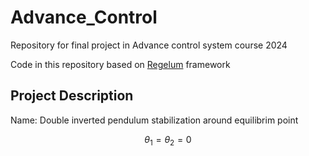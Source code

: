 # Advance_Control
Repository for final project in Advance control system course 2024

Code in this repository based on [Regelum](https://regelum.aidynamic.io/) framework

## Project Description
Name: Double inverted pendulum stabilization around equilibrim point 
```math
 \theta_1 = \theta_2 = 0
```
